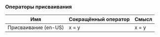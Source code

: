### Операторы присваивания

|Имя|Сокращённый оператор|Смысл|
|---|----|---|
|Присваивание (en-US)|x = y|x = y|